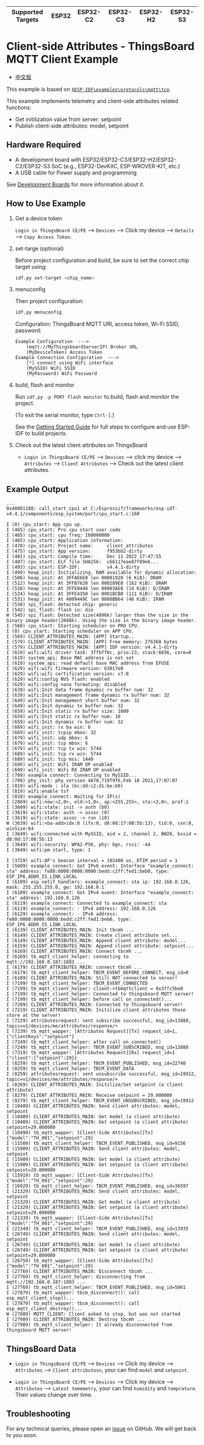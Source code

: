 | Supported Targets | ESP32 | ESP32-C2 | ESP32-C3 | ESP32-H2 | ESP32-S3 |
| ----------------- | ----- | -------- | -------- | -------- | -------- |

# Client-side Attributes - ThingsBoard MQTT Client Example

* [中文版](./README_CN.md)

This example is based on [`$ESP-IDF\examples\protocols\mqtt\tcp`](https://github.com/espressif/esp-idf/tree/master/examples/protocols/mqtt/tcp).

This example implements telemetry and client-side attributes related functions:

* Get initilization value from server: setpoint
* Publish client-side attributes: model, setpoint

## Hardware Required

* A development board with ESP32/ESP32-C3/ESP32-H2/ESP32-C2/ESP32-S3 SoC (e.g., ESP32-DevKitC, ESP-WROVER-KIT, etc.)
* A USB cable for Power supply and programming

See [Development Boards](https://www.espressif.com/en/products/devkits) for more information about it.

## How to Use Example

1. Get a device token

   `Login in ThingsBoard CE/PE` --> `Devices` --> Click my device --> `Details` --> `Copy Access Token`.

2. set-targe (optional)

   Before project configuration and build, be sure to set the correct chip target using:

   ```bash
   idf.py set-target <chip_name>
   ```

3. menuconfig

   Then project configuration:

   ```bash
   idf.py menuconfig
   ```

   Configuration: ThingsBoard MQTT URI, access token, Wi-Fi SSID, password:

   ```menuconfig
   Example Configuration  --->
       (mqtt://MyThingsboardServerIP) Broker URL
       (MyDeviceToken) Access Token 
   Example Connection Configuration  --->
       [*] connect using WiFi interface
       (MySSID) WiFi SSID 
       (MyPassword) WiFi Password                  
   ```

4. build, flash and monitor

   Run `idf.py -p PORT flash monitor` to build, flash and monitor the project.

   (To exit the serial monitor, type ``Ctrl-]``.)

   See the [Getting Started Guide](https://idf.espressif.com/) for full steps to configure and use ESP-IDF to build projects.

5. Check out the latest client attributes on ThingsBoard

   * `Login in ThingsBoard CE/PE` --> `Devices` --> click my device --> `Attributes`  --> `Client Attributes` --> Check out the latest client attributes.

## Example Output

```none
...
0x40081188: call_start_cpu1 at C:/Espressif/frameworks/esp-idf-v4.4.1/components/esp_system/port/cpu_start.c:160

I (0) cpu_start: App cpu up.
I (465) cpu_start: Pro cpu start user code
I (465) cpu_start: cpu freq: 160000000
I (465) cpu_start: Application information:
I (470) cpu_start: Project name:     client_attributes
I (475) cpu_start: App version:      f953bb2-dirty
I (481) cpu_start: Compile time:     Dec 11 2022 17:47:55
I (487) cpu_start: ELF file SHA256:  c66117eae87f89e6...
I (493) cpu_start: ESP-IDF:          v4.4.1-dirty
I (499) heap_init: Initializing. RAM available for dynamic allocation:
I (506) heap_init: At 3FFAE6E0 len 00001920 (6 KiB): DRAM
I (512) heap_init: At 3FFB7620 len 000289E0 (162 KiB): DRAM
I (518) heap_init: At 3FFE0440 len 00003AE0 (14 KiB): D/IRAM
I (524) heap_init: At 3FFE4350 len 0001BCB0 (111 KiB): D/IRAM
I (531) heap_init: At 4009449C len 0000BB64 (46 KiB): IRAM
I (538) spi_flash: detected chip: generic
I (542) spi_flash: flash io: dio
W (545) spi_flash: Detected size(4096k) larger than the size in the binary image header(2048k). Using the size in the binary image header.
I (560) cpu_start: Starting scheduler on PRO CPU.
I (0) cpu_start: Starting scheduler on APP CPU.
I (569) CLIENT_ATTRIBUTES_MAIN: [APP] Startup..
I (579) CLIENT_ATTRIBUTES_MAIN: [APP] Free memory: 276368 bytes
I (579) CLIENT_ATTRIBUTES_MAIN: [APP] IDF version: v4.4.1-dirty
I (619) wifi:wifi driver task: 3ffbff0c, prio:23, stack:6656, core=0
I (619) system_api: Base MAC address is not set
I (619) system_api: read default base MAC address from EFUSE
I (629) wifi:wifi firmware version: 63017e0
I (629) wifi:wifi certification version: v7.0
I (629) wifi:config NVS flash: enabled
I (629) wifi:config nano formating: disabled
I (639) wifi:Init data frame dynamic rx buffer num: 32
I (639) wifi:Init management frame dynamic rx buffer num: 32
I (649) wifi:Init management short buffer num: 32
I (649) wifi:Init dynamic tx buffer num: 32
I (659) wifi:Init static rx buffer size: 1600
I (659) wifi:Init static rx buffer num: 10
I (659) wifi:Init dynamic rx buffer num: 32
I (669) wifi_init: rx ba win: 6
I (669) wifi_init: tcpip mbox: 32
I (679) wifi_init: udp mbox: 6
I (679) wifi_init: tcp mbox: 6
I (679) wifi_init: tcp tx win: 5744
I (689) wifi_init: tcp rx win: 5744
I (689) wifi_init: tcp mss: 1440
I (699) wifi_init: WiFi IRAM OP enabled
I (699) wifi_init: WiFi RX IRAM OP enabled
I (709) example_connect: Connecting to MySSID...
I (709) phy_init: phy_version 4670,719f9f6,Feb 18 2021,17:07:07
I (819) wifi:mode : sta (bc:dd:c2:d1:be:b0)
I (819) wifi:enable tsf
I (819) example_connect: Waiting for IP(s)
I (2869) wifi:new:<2,0>, old:<1,0>, ap:<255,255>, sta:<2,0>, prof:1
I (3609) wifi:state: init -> auth (b0)
I (3619) wifi:state: auth -> assoc (0)
I (3619) wifi:state: assoc -> run (10)
W (3639) wifi:<ba-add>idx:0 (ifx:0, d8:0d:17:00:5b:13), tid:0, ssn:0, winSize:64
I (3649) wifi:connected with MySSID, aid = 2, channel 2, BW20, bssid = d8:0d:17:00:5b:13
I (3649) wifi:security: WPA2-PSK, phy: bgn, rssi: -44
I (3649) wifi:pm start, type: 1

I (3729) wifi:AP's beacon interval = 102400 us, DTIM period = 1
I (5609) example_connect: Got IPv6 event: Interface "example_connect: sta" address: fe80:0000:0000:0000:bedd:c2ff:fed1:beb0, type: ESP_IP6_ADDR_IS_LINK_LOCAL
I (6109) esp_netif_handlers: example_connect: sta ip: 192.168.0.126, mask: 255.255.255.0, gw: 192.168.0.1
I (6109) example_connect: Got IPv4 event: Interface "example_connect: sta" address: 192.168.0.126
I (6119) example_connect: Connected to example_connect: sta
I (6119) example_connect: - IPv4 address: 192.168.0.126
I (6129) example_connect: - IPv6 address: fe80:0000:0000:0000:bedd:c2ff:fed1:beb0, type: ESP_IP6_ADDR_IS_LINK_LOCAL
I (6139) CLIENT_ATTRIBUTES_MAIN: Init tbcmh ...
I (6149) CLIENT_ATTRIBUTES_MAIN: Create client attribute set...
I (6149) CLIENT_ATTRIBUTES_MAIN: Append client attribute: model...
I (6159) CLIENT_ATTRIBUTES_MAIN: Append client attribute: setpoint...
I (6169) CLIENT_ATTRIBUTES_MAIN: Connect tbcmh ...
I (6169) tb_mqtt_client_helper: connecting to mqtt://192.168.0.187:1883 ...
I (6179) CLIENT_ATTRIBUTES_MAIN: connect tbcmh ...
I (6179) tb_mqtt_client_helper: TBCM_EVENT_BEFORE_CONNECT, msg_id=0
I (6189) CLIENT_ATTRIBUTES_MAIN: Still NOT connected to server!
I (7199) tb_mqtt_client_helper: TBCM_EVENT_CONNECTED
I (7199) tb_mqtt_client_helper: client->tbmqttclient = 0x3ffc5be8
I (7199) tb_mqtt_client_helper: Connected to thingsboard MQTT server!
I (7199) tb_mqtt_client_helper: before call on_connected()...
I (7209) CLIENT_ATTRIBUTES_MAIN: Connected to thingsboard server!
I (7219) CLIENT_ATTRIBUTES_MAIN: Initilize client attributes those store at the server!
I (7229) attributesrequest: sent subscribe successful, msg_id=13880, topic=v1/devices/me/attributes/response/+
I (7239) tb_mqtt_wapper: [Attributes Request][Tx] request_id=1, {"clientKeys":"setpoint"}
I (7249) tb_mqtt_client_helper: after call on_connected()
I (7249) tb_mqtt_client_helper: TBCM_EVENT_SUBSCRIBED, msg_id=13880
I (7319) tb_mqtt_wapper: [Attributes Request][Rx] request_id=1 {"client":{"setpoint":29}}
I (8259) tb_mqtt_client_helper: TBCM_EVENT_PUBLISHED, msg_id=22740
I (8259) tb_mqtt_client_helper: TBCM_EVENT_DATA
I (8259) attributesrequest: sent unsubscribe successful, msg_id=19912, topic=v1/devices/me/attributes/response/+
I (8269) CLIENT_ATTRIBUTES_MAIN: Initilize/Set setpoint (a client attribute)
I (8279) CLIENT_ATTRIBUTES_MAIN: Receive setpoint = 29.000000
I (8279) tb_mqtt_client_helper: TBCM_EVENT_UNSUBSCRIBED, msg_id=19912
I (10489) CLIENT_ATTRIBUTES_MAIN: Send client attributes: model, setpoint
I (10489) CLIENT_ATTRIBUTES_MAIN: Get model (a client attribute)
I (10489) CLIENT_ATTRIBUTES_MAIN: Get setpoint (a client attribute) setpoint=29.000000
I (10499) tb_mqtt_wapper: [Client-Side Attributes][Tx] {"model":"TH_001","setpoint":29}
I (11509) tb_mqtt_client_helper: TBCM_EVENT_PUBLISHED, msg_id=9156
I (15909) CLIENT_ATTRIBUTES_MAIN: Send client attributes: model, setpoint
I (15909) CLIENT_ATTRIBUTES_MAIN: Get model (a client attribute)
I (15909) CLIENT_ATTRIBUTES_MAIN: Get setpoint (a client attribute) setpoint=29.000000
I (15919) tb_mqtt_wapper: [Client-Side Attributes][Tx] {"model":"TH_001","setpoint":29}
I (16929) tb_mqtt_client_helper: TBCM_EVENT_PUBLISHED, msg_id=36597
I (21329) CLIENT_ATTRIBUTES_MAIN: Send client attributes: model, setpoint
I (21329) CLIENT_ATTRIBUTES_MAIN: Get model (a client attribute)
I (21329) CLIENT_ATTRIBUTES_MAIN: Get setpoint (a client attribute) setpoint=29.000000
I (21339) tb_mqtt_wapper: [Client-Side Attributes][Tx] {"model":"TH_001","setpoint":29}
I (22349) tb_mqtt_client_helper: TBCM_EVENT_PUBLISHED, msg_id=13935
I (26749) CLIENT_ATTRIBUTES_MAIN: Send client attributes: model, setpoint
I (26749) CLIENT_ATTRIBUTES_MAIN: Get model (a client attribute)
I (26749) CLIENT_ATTRIBUTES_MAIN: Get setpoint (a client attribute) setpoint=29.000000
I (26759) tb_mqtt_wapper: [Client-Side Attributes][Tx] {"model":"TH_001","setpoint":29}
I (27769) CLIENT_ATTRIBUTES_MAIN: Disconnect tbcmh ...
I (27769) tb_mqtt_client_helper: disconnecting from mqtt://192.168.0.187:1883 ...
I (27769) tb_mqtt_client_helper: TBCM_EVENT_PUBLISHED, msg_id=5061
I (27879) tb_mqtt_wapper: tbcm_disconnect(): call esp_mqtt_client_stop()...
I (27879) tb_mqtt_wapper: tbcm_disconnect(): call esp_mqtt_client_destroy()...
W (27889) MQTT_CLIENT: Client asked to stop, but was not started
I (27989) CLIENT_ATTRIBUTES_MAIN: Destroy tbcmh ...
I (27989) tb_mqtt_client_helper: It already disconnected from thingsboard MQTT server!

```

## ThingsBoard Data

* `Login in ThingsBoard CE/PE` --> `Devices` --> Click my device --> `Attributes` --> `Client attributesn`, your can find `model` and `setpoint`.

* `Login in ThingsBoard CE/PE` --> `Devices` --> Click my device --> `Attributes` --> `Latest tememetry`, your can find `humidity` and `temprature`. Their values change over time.

## Troubleshooting

For any technical queries, please open an [issue](https://github.com/liang-zhu-zi/esp32-thingsboard-mqtt-client/issues) on GitHub. We will get back to you soon.
